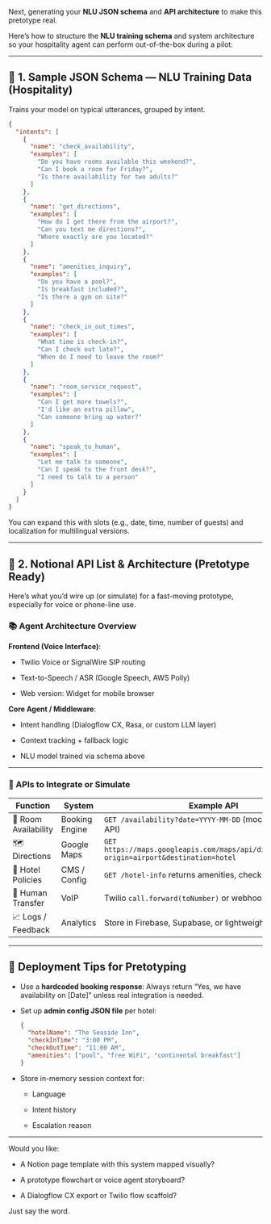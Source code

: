 
Next, generating your **NLU JSON schema** and **API architecture** to make this pretotype real.

Here’s how to structure the **NLU training schema** and system architecture so your hospitality agent can perform out-of-the-box during a pilot:

---

## 🧠 1. Sample JSON Schema — NLU Training Data (Hospitality)

Trains your model on typical utterances, grouped by intent.

```json
{
  "intents": [
    {
      "name": "check_availability",
      "examples": [
        "Do you have rooms available this weekend?",
        "Can I book a room for Friday?",
        "Is there availability for two adults?"
      ]
    },
    {
      "name": "get_directions",
      "examples": [
        "How do I get there from the airport?",
        "Can you text me directions?",
        "Where exactly are you located?"
      ]
    },
    {
      "name": "amenities_inquiry",
      "examples": [
        "Do you have a pool?",
        "Is breakfast included?",
        "Is there a gym on site?"
      ]
    },
    {
      "name": "check_in_out_times",
      "examples": [
        "What time is check-in?",
        "Can I check out late?",
        "When do I need to leave the room?"
      ]
    },
    {
      "name": "room_service_request",
      "examples": [
        "Can I get more towels?",
        "I'd like an extra pillow",
        "Can someone bring up water?"
      ]
    },
    {
      "name": "speak_to_human",
      "examples": [
        "Let me talk to someone",
        "Can I speak to the front desk?",
        "I need to talk to a person"
      ]
    }
  ]
}
```

You can expand this with slots (e.g., date, time, number of guests) and localization for multilingual versions.

---

## 🔌 2. Notional API List & Architecture (Pretotype Ready)

Here’s what you’d wire up (or simulate) for a fast-moving prototype, especially for voice or phone-line use.

### 📚 Agent Architecture Overview

**Frontend (Voice Interface)**:

- Twilio Voice or SignalWire SIP routing
    
- Text-to-Speech / ASR (Google Speech, AWS Polly)
    
- Web version: Widget for mobile browser
    

**Core Agent / Middleware**:

- Intent handling (Dialogflow CX, Rasa, or custom LLM layer)
    
- Context tracking + fallback logic
    
- NLU model trained via schema above
    

---

### 🧩 APIs to Integrate or Simulate

|Function|System|Example API|
|---|---|---|
|📅 Room Availability|Booking Engine|`GET /availability?date=YYYY-MM-DD` (mock or Cloudbeds API)|
|🗺️ Directions|Google Maps|`GET https://maps.googleapis.com/maps/api/directions/json?origin=airport&destination=hotel`|
|📖 Hotel Policies|CMS / Config|`GET /hotel-info` returns amenities, check-in times, etc.|
|🔄 Human Transfer|VoIP|Twilio `call.forward(toNumber)` or webhook callback|
|📈 Logs / Feedback|Analytics|Store in Firebase, Supabase, or lightweight webhook|

---

## 🎯 Deployment Tips for Pretotyping

- Use a **hardcoded booking response**: Always return “Yes, we have availability on [Date]” unless real integration is needed.
    
- Set up **admin config JSON file** per hotel:
    
    ```json
    {
      "hotelName": "The Seaside Inn",
      "checkInTime": "3:00 PM",
      "checkOutTime": "11:00 AM",
      "amenities": ["pool", "free WiFi", "continental breakfast"]
    }
    ```
    
- Store in-memory session context for:
    
    - Language
        
    - Intent history
        
    - Escalation reason
        

---

Would you like:

- A Notion page template with this system mapped visually?
    
- A prototype flowchart or voice agent storyboard?
    
- A Dialogflow CX export or Twilio flow scaffold?
    

Just say the word.